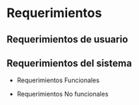 # Requerimientos

## Requerimientos de usuario
  
  
## Requerimientos del sistema
  

 - Requerimientos Funcionales

 - Requerimientos No funcionales  